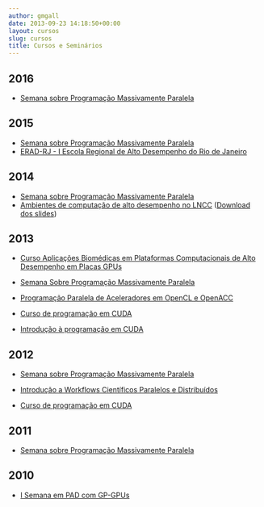 ```yaml
---
author: gmgall
date: 2013-09-23 14:18:50+00:00
layout: cursos
slug: cursos
title: Cursos e Seminários
---
```


**2016**
--------

* [Semana sobre Programação Massivamente Paralela](http://www.lncc.br/eventoSeminario/eventoconsultar.php?vMenu=5&idt_evento=1514&vAno=2016)

**2015**
--------

* [Semana sobre Programação Massivamente Paralela](http://www.lncc.br/eventoSeminario/eventoconsultar.php?vMenu=5&idt_evento=1381&vAno=2015)
* [ERAD-RJ - I Escola Regional de Alto Desempenho do Rio de Janeiro](http://eradrj2015.lncc.br/)

**2014**
--------

* [Semana sobre Programação Massivamente Paralela](http://www.lncc.br/eventoSeminario/eventoconsultar.php?vMenu=5&idt_evento=1260&vAno=2014)
* [Ambientes de computação de alto desempenho no LNCC](http://www.lncc.br/eventoSeminario/seminarioconsultar.php?vMenu=5&Idt_evento=1310&vAno=2014) ([Download dos slides](/slides/ambientes_hpc_lncc.pdf))

**2013**
--------


* [Curso Aplicações Biomédicas em Plataformas Computacionais de Alto Desempenho em Placas GPUs](http://www.labinfo.lncc.br/gpus/)

* [Semana Sobre Programação Massivamente
  Paralela](http://www.lncc.br/eventoSeminario/eventoconsultar.php?vMenu=5&idt_evento=1053&vAno=2013)

* [Programação Paralela de Aceleradores em OpenCL e
  OpenACC](http://www.lncc.br/eventoSeminario/outrosEventosConsultar.php?vMenu=5&idt_evento=1217&idt_tipo_evento=9&vAno=2013&vtipc=1)

* [Curso de programação em
  CUDA](http://www.lncc.br/eventoSeminario/outrosEventosConsultar.php?vMenu=5&idt_evento=1196&idt_tipo_evento=9&vAno=2013&vtipc=1)

* [Introdução à programação em
  CUDA](http://www.lncc.br/eventoSeminario/cursoConsultar.php?vMenu=&idt_evento=1052&idt_atividade_evento=2885)

**2012**
--------

* [Semana sobre Programação Massivamente
  Paralela](http://www.lncc.br/eventoSeminario/eventoconsultar.php?vMenu=5&idt_evento=946&vAno=2012)

* [Introdução a Workflows Científicos Paralelos e
  Distribuídos](http://www.lncc.br/eventoSeminario/cursoConsultar.php?vMenu=4&idt_evento=942&idt_atividade_evento=2706)

* [Curso de programação em
  CUDA](http://www.lncc.br/eventoSeminario/outrosEventosConsultar.php?vMenu=5&idt_evento=1007&idt_tipo_evento=9&vAno=2012&vtipc=1)

**2011**
--------

* [Semana sobre Programação Massivamente
  Paralela](http://www.lncc.br/eventoSeminario/eventoconsultar.php?vMenu=5&idt_evento=869&vAno=2011)

**2010**
--------

* [I Semana em PAD com GP-GPUs](http://www.lncc.br/eventoSeminario/eventoconsultar.php?vMenu=5&idt_evento=740&vAno=2010)
